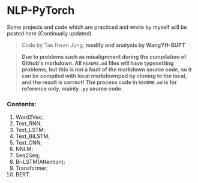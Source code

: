 # NLP-PyTorch

Some projects and code which are practiced and wrote by myself will be posted here (Continually updated)

> Code by Tae Hwan Jung, **modify and analysis by WangYH-BUPT**

> **Due to problems such as misalignment during the compilation of Github's markdown. All `README.md` files will have typesetting problems, but this is not a fault of the markdown source code, so it can be compiled with local markdownpad by cloning to the local, and the result is correct! The process code in `README.md` is for reference only, mainly `.py` source code.**

### Contents:

1. Word2Vec;   
2. Text_RNN;    
3. Text_LSTM;    
4. Text_BiLSTM;    
5. Text_CNN;    
6. NNLM;
7. Seq2Seq;
8. Bi-LSTM(Attention);
9. Transformer;
10. BERT.
